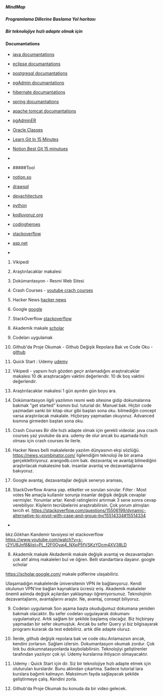 ##### MindMap
##### Programlama Dillerine Baslama Yol haritası
##### Bir teknolojiye hızlı adapte olmak için
#### Documantations
- [java documantations](https://docs.oracle.com/javase/tutorial/) 
- [eclipse documantations](https://help.eclipse.org/2021-03/index.jsp?topic=%2Forg.eclipse.jdt.doc.user%2Freference%2Fref-properties-build-path.htm)
- [postgresql documantations](https://www.postgresqltutorial.com/)
- [pgAdmin documantations](https://www.pgadmin.org/docs/pgadmin4/latest/index.html)
- [hibernate documantations](https://hibernate.org/orm/documentation/5.4/)
- [spring documantations](https://docs.spring.io/spring-framework/docs/current/reference/html/)
- [apache tomcat documantations](http://tomcat.apache.org/tomcat-8.5-doc/)
- [pgAdminER](https://www.pgadmin.org/docs/pgadmin4/latest/erd_tool.html#toolbar)
- [Oracle Classes](https://docs.oracle.com/javase/tutorial/java/javaOO/classdecl.html)
- [Learn Git In 15 Minutes](https://www.youtube.com/watch?v=USjZcfj8yxE)
- [Notion Best Git 15 minutues](https://www.notion.so/Introduction-to-Git-ac396a0697704709a12b6a0e545db049)
- </br>
- #####Tool
- [notion.so](https://www.notion.so/product?fredir=1)
-  [drawsql](https://drawsql.app/)





- [devachitecture](https://www.devarchitecture.net/)
- [python](https://docs.python.org/3/tutorial/index.html)
- [kodluyoruz.org](https://courses.kodluyoruz.org/login?next=/courses/course-v1%3AKodluyoruz%2BCS50x%2B2020/courseware/64129d16551143e5aa90f712b661857e/8d24c62b2137416781c1000bf5a1fa3a/1%3Factivate_block_id%3Dblock-v1%253AKodluyoruz%252BCS50x%252B2020%252Btype%2540vertical%252Bblock%2540dd9169653bb4473d8b05fa3045988e09)
- [codingheroes](http://codingheroes.io/resources/)
- [stackoverflow](https://stackoverflow.com/)
- [asp.net](https://docs.microsoft.com/en-us/aspnet/core/fundamentals/?view=aspnetcore-5.0&tabs=windows)
- 


1. Vikipedi 
2. Araştırılacaklar makalesi
3. Dokümantasyon - Resmi Web Sitesi
4. Crash Courses - [youtube crach courses](https://www.youtube.com/)
5. Hacker News [hacker news](https://news.ycombinator.com/)
6. Google [google](https://www.google.com/)
7. StackOverflow [stackoverflow](https://stackoverflow.com/)
8. Akademik makale [scholar](https://scholar.google.com/)
9. Codeları uygulamak
10. Github'da Proje Okumak - Github Değişik Repolara Bak ve Code Oku - [github](https://github.com/) 
11. Quick Start : Udemy [udemy](https://www.udemy.com/) 


1. Vikipedi - 
yapsını hızlı gözden geçir anlamadığını araştıralcaklar makalesi 10 dk araştıracağını vaktini değerlendir. 10 dk boş vaktini değerlendir.

2. Araştırılacaklar makalesi
1 gün ayırdın gün boyu ara.

3. Dokümantasyon
ilgili yazılımın resmi web sitesine gidip dokumalarına bakmak
"get started" kısmını bul. tuturial dır. Manuel bak.
Hiçbir code yazmadan sanki bir kitap okur gibi baştan sona oku.
bilmediğin concept varsa araştırılacak makalale.
Hiçbirşey yapmadan okuyoruz. Advanced kısmına girmeden baştan sona oku.

4. Crash Courses
Bir dile hızlı adapte olmak için gerekli videolar. java crach courses yaz youtube da ara. udemy de olur ancak bu aşamada hızlı olması için crash courses ile ilerle.  


5. Hacker News
belli makalelerde yazılım dünyasının ekşi sözlüğü.
https://news.ycombinator.com/
ilgilendiğim teknoloji ile bir arama gerçekleltiriyoruz. 
arangodb.com bak.
dezavantaj ve avantaj
 bilmediğini araştırılacak makalesine bak.
insanlar avantaj ve dezavantajlarına bakıyoruz.
6. Google
avantaj, dezavantajlar değişik seneryo araması, 

7. StackOverflow
Arama yap. etiketler ve sorulan sorular. Filter : Most votes
Ne amaçla kullanılır sorunja insanlar değişik değişik cevaplar vermişler. Yorumlar artar.
Kendi ratinglerini artırmak 3 sene sonra cevap verebiliyor.
Kişilerin tecrübelerini araştırabilirsin. 
Çok yorum almışları tercih et.
https://stackoverflow.com/questions/15506199/dynamic-alternative-to-pivot-with-case-and-group-by/15514334#15514334


*
bkz.Gökhan Kandemir tavsiyesi iel stackoverflow  
https://www.youtube.com/watch?v=s-r2YU8Jnf8&list=PL_f2F0Oyaj4_NXpP5fVSKzYDcm4XV38LD

8. Akademik makale
Akdademik makale değişik avantaj ve dezavantajları çok atıf almış makaleleri bul ve öğren. Belli standartlara dayanır.
google scholar

https://scholar.google.com/
makale pdflerine ulaşabiliriz.

Ulaşamadığın makalelerde üniversitenin VPN ile bağlanıyoruz. Kendi okulunun VPN'ine bağlan kaynaklara ücresiz eriş.
Akademik makaleler önemli aslında değişik açılardan yaklaşmayı öğreniyorsunuz. 
Teknolojinin dezavantajlarını, avantajlarını araştır. 
Ne, avantaj, consept biliyoruz.

9. Codeları uygulamak
Son aşama başta okuduğumuz dokumana yeniden bakmak olacaktır. 
Bu sefer codeları uygulayarak dokumanı uygulamalıyız. Artık sağlam bir şekilde başlamış olacağız. 
Biz hiçbirşey yapmadan bir sefer okumuştuk. Ancak bu sefer Query yi biz bilgisayarak programı kurarak da test edebiliriz. artık dile adapte oluruz. 

10. İlerde, github değişik repolara bak ve code oku.Anlamazsın ancak, kendini zorlarsın. Sağlam izlersin. Dokumantasyon okumak zordur. Çok link bu dokumnatasyonlarda kaybolabilirsin. Teknolojiyi geliştirenler tarafından yazılıyor çok iyi. Udemy kurslarına ihtiyacın olmayacaktır. 

11. Udemy : Quick Start için dir.
 Siz bir teknolojiye hızlı adapte etmek için oluturulan kurslardır. Bunu aklından çıkartma. Sadece tutorial lara kurslara bağımlı kalmayın. Maksimum fayda sağlayacak şekilde geliştirmeye çalış. Kendini zorla.

12. Github'da Proje Okumak
bu konuda da bir video gelecek.

